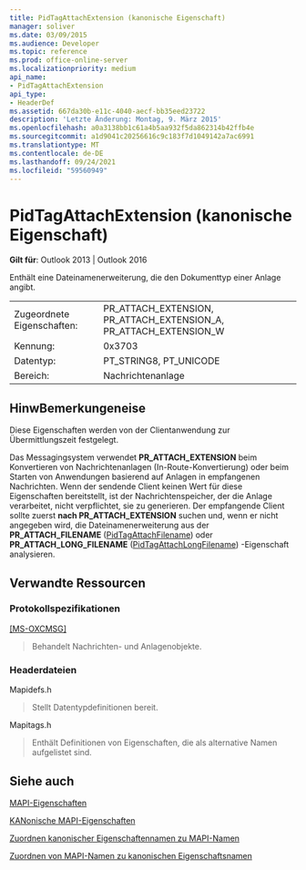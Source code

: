 ```yaml
---
title: PidTagAttachExtension (kanonische Eigenschaft)
manager: soliver
ms.date: 03/09/2015
ms.audience: Developer
ms.topic: reference
ms.prod: office-online-server
ms.localizationpriority: medium
api_name:
- PidTagAttachExtension
api_type:
- HeaderDef
ms.assetid: 667da30b-e11c-4040-aecf-bb35eed23722
description: 'Letzte Änderung: Montag, 9. März 2015'
ms.openlocfilehash: a0a3138bb1c61a4b5aa932f5da862314b42ffb4e
ms.sourcegitcommit: a1d9041c20256616c9c183f7d1049142a7ac6991
ms.translationtype: MT
ms.contentlocale: de-DE
ms.lasthandoff: 09/24/2021
ms.locfileid: "59560949"
---
```

# <a name="pidtagattachextension-canonical-property"></a>PidTagAttachExtension (kanonische Eigenschaft)

  
  
**Gilt für**: Outlook 2013 | Outlook 2016 
  
Enthält eine Dateinamenerweiterung, die den Dokumenttyp einer Anlage angibt. 
  
|||
|:-----|:-----|
|Zugeordnete Eigenschaften:  <br/> |PR_ATTACH_EXTENSION, PR_ATTACH_EXTENSION_A, PR_ATTACH_EXTENSION_W  <br/> |
|Kennung:  <br/> |0x3703  <br/> |
|Datentyp:  <br/> |PT_STRING8, PT_UNICODE  <br/> |
|Bereich:  <br/> |Nachrichtenanlage  <br/> |
   
## <a name="remarks"></a>HinwBemerkungeneise

Diese Eigenschaften werden von der Clientanwendung zur Übermittlungszeit festgelegt. 
  
Das Messagingsystem verwendet **PR_ATTACH_EXTENSION** beim Konvertieren von Nachrichtenanlagen (In-Route-Konvertierung) oder beim Starten von Anwendungen basierend auf Anlagen in empfangenen Nachrichten. Wenn der sendende Client keinen Wert für diese Eigenschaften bereitstellt, ist der Nachrichtenspeicher, der die Anlage verarbeitet, nicht verpflichtet, sie zu generieren. Der empfangende Client sollte zuerst **nach PR_ATTACH_EXTENSION** suchen und, wenn er nicht angegeben wird, die Dateinamenerweiterung aus der **PR_ATTACH_FILENAME** ([PidTagAttachFilename](pidtagattachfilename-canonical-property.md)) oder **PR_ATTACH_LONG_FILENAME** ([PidTagAttachLongFilename](pidtagattachlongfilename-canonical-property.md)) -Eigenschaft analysieren. 
  
## <a name="related-resources"></a>Verwandte Ressourcen

### <a name="protocol-specifications"></a>Protokollspezifikationen

[[MS-OXCMSG]](https://msdn.microsoft.com/library/7fd7ec40-deec-4c06-9493-1bc06b349682%28Office.15%29.aspx)
  
> Behandelt Nachrichten- und Anlagenobjekte.
    
### <a name="header-files"></a>Headerdateien

Mapidefs.h
  
> Stellt Datentypdefinitionen bereit.
    
Mapitags.h
  
> Enthält Definitionen von Eigenschaften, die als alternative Namen aufgelistet sind.
    
## <a name="see-also"></a>Siehe auch



[MAPI-Eigenschaften](mapi-properties.md)
  
[KANonische MAPI-Eigenschaften](mapi-canonical-properties.md)
  
[Zuordnen kanonischer Eigenschaftennamen zu MAPI-Namen](mapping-canonical-property-names-to-mapi-names.md)
  
[Zuordnen von MAPI-Namen zu kanonischen Eigenschaftsnamen](mapping-mapi-names-to-canonical-property-names.md)

